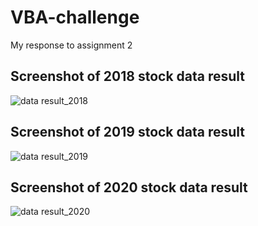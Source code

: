 # VBA-challenge
My response to assignment 2


## Screenshot of  2018 stock data result
![data result_2018](https://user-images.githubusercontent.com/108036268/177868794-376f94df-c20b-44bf-b0c9-d445f59200e2.jpg)

## Screenshot of 2019 stock data result
![data result_2019](https://user-images.githubusercontent.com/108036268/177870192-535efa16-aa48-42c7-ac4e-14b24d63c58f.jpg)

## Screenshot of 2020 stock data result
![data result_2020](https://user-images.githubusercontent.com/108036268/177870208-8f2a9709-9ccb-4fdf-87bd-ae25b65e97a8.jpg)
